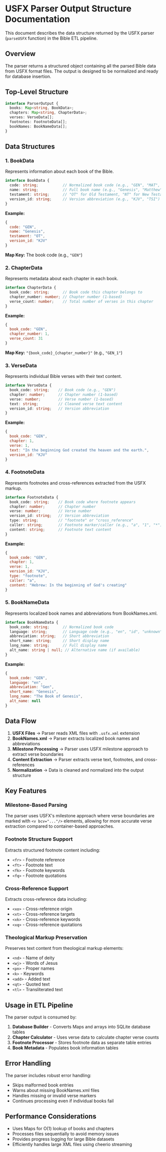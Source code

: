 # USFX Parser Output Structure Documentation

This document describes the data structure returned by the USFX parser (`parseUSFX` function) in the Bible ETL pipeline.

## Overview

The parser returns a structured object containing all the parsed Bible data from USFX format files. The output is designed to be normalized and ready for database insertion.

## Top-Level Structure

```typescript
interface ParserOutput {
  books: Map<string, BookData>;
  chapters: Map<string, ChapterData>;
  verses: VerseData[];
  footnotes: FootnoteData[];
  bookNames: BookNameData[];
}
```

## Data Structures

### 1. BookData

Represents information about each book of the Bible.

```typescript
interface BookData {
  code: string;           // Normalized book code (e.g., "GEN", "MAT", "REV")
  name: string;           // Full book name (e.g., "Genesis", "Matthew", "Revelation")
  testament: string;      // "OT" for Old Testament, "NT" for New Testament
  version_id: string;     // Version abbreviation (e.g., "KJV", "TSI")
}
```

**Example:**
```javascript
{
  code: "GEN",
  name: "Genesis",
  testament: "OT",
  version_id: "KJV"
}
```

**Map Key:** The book code (e.g., `"GEN"`)

### 2. ChapterData

Represents metadata about each chapter in each book.

```typescript
interface ChapterData {
  book_code: string;      // Book code this chapter belongs to
  chapter_number: number; // Chapter number (1-based)
  verse_count: number;    // Total number of verses in this chapter
}
```

**Example:**
```javascript
{
  book_code: "GEN",
  chapter_number: 1,
  verse_count: 31
}
```

**Map Key:** `"{book_code}_{chapter_number}"` (e.g., `"GEN_1"`)

### 3. VerseData

Represents individual Bible verses with their text content.

```typescript
interface VerseData {
  book_code: string;    // Book code (e.g., "GEN")
  chapter: number;      // Chapter number (1-based)
  verse: number;        // Verse number (1-based)
  text: string;         // Cleaned verse text content
  version_id: string;   // Version abbreviation
}
```

**Example:**
```javascript
{
  book_code: "GEN",
  chapter: 1,
  verse: 1,
  text: "In the beginning God created the heaven and the earth.",
  version_id: "KJV"
}
```

### 4. FootnoteData

Represents footnotes and cross-references extracted from the USFX markup.

```typescript
interface FootnoteData {
  book_code: string;    // Book code where footnote appears
  chapter: number;      // Chapter number
  verse: number;        // Verse number
  version_id: string;   // Version abbreviation
  type: string;         // "footnote" or "cross_reference"
  caller: string;       // Footnote marker/caller (e.g., "a", "1", "*")
  content: string;      // Footnote text content
}
```

**Example:**
```javascript
{
  book_code: "GEN",
  chapter: 1,
  verse: 1,
  version_id: "KJV",
  type: "footnote",
  caller: "a",
  content: "Hebrew: In the beginning of God's creating"
}
```

### 5. BookNameData

Represents localized book names and abbreviations from BookNames.xml.

```typescript
interface BookNameData {
  book_code: string;      // Normalized book code
  language: string;       // Language code (e.g., "en", "id", "unknown")
  abbreviation: string;   // Short abbreviation
  short_name: string;     // Short display name
  long_name: string;      // Full display name
  alt_name: string | null; // Alternative name (if available)
}
```

**Example:**
```javascript
{
  book_code: "GEN",
  language: "en",
  abbreviation: "Gen",
  short_name: "Genesis",
  long_name: "The Book of Genesis",
  alt_name: null
}
```

## Data Flow

1. **USFX Files** → Parser reads XML files with `.usfx.xml` extension
2. **BookNames.xml** → Parser extracts localized book names and abbreviations
3. **Milestone Processing** → Parser uses USFX milestone approach to extract verse boundaries
4. **Content Extraction** → Parser extracts verse text, footnotes, and cross-references
5. **Normalization** → Data is cleaned and normalized into the output structure

## Key Features

### Milestone-Based Parsing
The parser uses USFX's milestone approach where verse boundaries are marked with `<v bcv="..."/>` elements, allowing for more accurate verse extraction compared to container-based approaches.

### Footnote Structure Support
Extracts structured footnote content including:
- `<fr>` - Footnote reference
- `<ft>` - Footnote text
- `<fk>` - Footnote keywords
- `<fq>` - Footnote quotations

### Cross-Reference Support
Extracts cross-reference data including:
- `<xo>` - Cross-reference origin
- `<xt>` - Cross-reference targets
- `<xk>` - Cross-reference keywords
- `<xq>` - Cross-reference quotations

### Theological Markup Preservation
Preserves text content from theological markup elements:
- `<nd>` - Name of deity
- `<wj>` - Words of Jesus
- `<pn>` - Proper names
- `<k>` - Keywords
- `<add>` - Added text
- `<qt>` - Quoted text
- `<tl>` - Transliterated text

## Usage in ETL Pipeline

The parser output is consumed by:

1. **Database Builder** - Converts Maps and arrays into SQLite database tables
2. **Chapter Calculator** - Uses verse data to calculate chapter verse counts
3. **Footnote Processor** - Stores footnote data as separate table entries
4. **Book Metadata** - Populates book information tables

## Error Handling

The parser includes robust error handling:
- Skips malformed book entries
- Warns about missing BookNames.xml files
- Handles missing or invalid verse markers
- Continues processing even if individual books fail

## Performance Considerations

- Uses Maps for O(1) lookup of books and chapters
- Processes files sequentially to avoid memory issues
- Provides progress logging for large Bible datasets
- Efficiently handles large XML files using cheerio streaming
